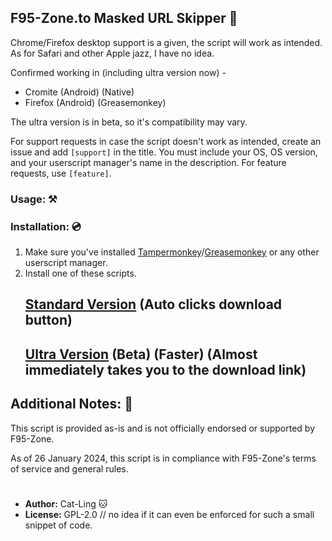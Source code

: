 ## F95-Zone.to Masked URL Skipper 🔞

Chrome/Firefox desktop support is a given, the script will work as intended. As for Safari and other Apple jazz, I have no idea.

Confirmed working in (including ultra version now) -
- Cromite (Android) (Native)
- Firefox (Android) (Greasemonkey)

The ultra version is in beta, so it's compatibility may vary.

For support requests in case the script doesn't work as intended, create an issue and add `[support]` in the title. You must include your OS, OS version, and your userscript manager's name in the description.
For feature requests, use `[feature]`.

### Usage: ⚒

### Installation: 💿
1. Make sure you've installed [Tampermonkey](https://www.tampermonkey.net/)/[Greasemonkey](https://addons.mozilla.org/en-US/firefox/addon/greasemonkey/) or any other userscript manager.
2. Install one of these scripts.
   ## [Standard Version](https://github.com/Cat-Ling/f95zone-skipper/raw/main/f95zone-skipper.user.js) (Auto clicks download button)
   ## [Ultra Version](https://github.com/Cat-Ling/f95zone-skipper/raw/main/f95zone-skipper_ultra.user.js) (Beta) (Faster) (Almost immediately takes you to the download link)


## Additional Notes: 📝

This script is provided as-is and is not officially endorsed or supported by F95-Zone.

As of 26 January 2024, this script is in compliance with F95-Zone's terms of service and general rules.

#
- **Author:** Cat-Ling 🐱
- **License:** GPL-2.0 // no idea if it can even be enforced for such a small snippet of code.
